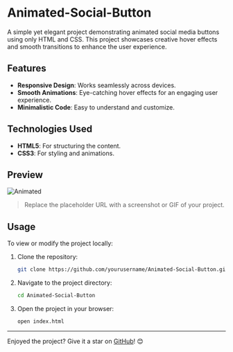 # Animated-Social-Button
A simple yet elegant project demonstrating animated social media buttons using only HTML and CSS. This project showcases creative hover effects and smooth transitions to enhance the user experience.

## Features

- **Responsive Design**: Works seamlessly across devices.
- **Smooth Animations**: Eye-catching hover effects for an engaging user experience.
- **Minimalistic Code**: Easy to understand and customize.

## Technologies Used

- **HTML5**: For structuring the content.
- **CSS3**: For styling and animations.

## Preview

![Animated](https://github.com/user-attachments/assets/541da486-f4fa-4df4-8b41-7037c69f9ab7)

> Replace the placeholder URL with a screenshot or GIF of your project.

## Usage

To view or modify the project locally:

1. Clone the repository:
    ```bash
    git clone https://github.com/yourusername/Animated-Social-Button.git
    ```

2. Navigate to the project directory:
    ```bash
    cd Animated-Social-Button
    ```

3. Open the project in your browser:
    ```bash
    open index.html
    ```


---

Enjoyed the project? Give it a star on [GitHub](https://github.com/yourusername/Animated-Social-Button)! 😊

